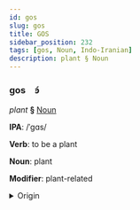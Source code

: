 ```yaml
---
id: gos
slug: gos
title: GOS
sidebar_position: 232
tags: [gos, Noun, Indo-Iranian]
description: plant § Noun
---
```


### gos&emsp;<span kind="abugida">ꜿ́</span>

*plant* **§** [Noun](../../tags/Noun)

**IPA**: /ˈgɑs/

**Verb**: to be a plant

**Noun**: plant

**Modifier**: plant-related

<details>
    <summary>Origin</summary>
    Dhivehi ގަސް gas [ɡäs̺]<br/>
    <em>Indo-Iranian Language Family</em>
</details>